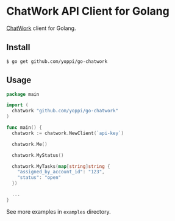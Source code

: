 # ChatWork API Client for Golang

[ChatWork](http://www.chatwork.com/) client for Golang.

## Install

```
$ go get github.com/yoppi/go-chatwork
```

## Usage

```go
package main

import (
  chatwork "github.com/yoppi/go-chatwork"
)

func main() {
  chatwork := chatwork.NewClient(`api-key`)

  chatwork.Me()

  chatwork.MyStatus()

  chatwork.MyTasks(map[string]string {
    "assigned_by_account_id": "123",
    "status": "open"
  })

  ...
}
```

See more examples in `examples` directory.

